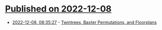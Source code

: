# [Published on 2022-12-08](index.md)

* [2022-12-08, 08:35:27](https://lobste.rs/s/p1gqrz/twintrees_baxter_permutations) - [Twintrees, Baxter Permutations, and Floorplans](https://www.youtube.com/watch?v=zg6YRqT4Duo)
